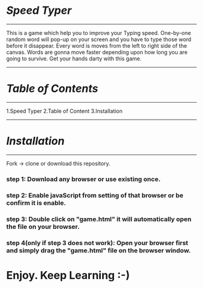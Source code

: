 # *Speed Typer*
___

This is a game which help you to improve your Typing speed. One-by-one random word will pop-up on your screen and you have to type those word before it disappear. Every word is moves from the left to right side of the canvas.
Words are gonna move faster depending upon how long you are going to survive. Get your hands darty with this game.


***
# *Table of Contents*
___

1.Speed Typer
2.Table of Content
3.Installation


***
# *Installation*

___
Fork -> clone or download this repository.
### step 1: Download any browser or use existing once.
### step 2: Enable javaScript from setting of that browser or be confirm it is enable.
### step 3: Double click on "game.html" it will automatically open the file on your browser.
### step 4(only if step 3 does not work): Open your browser first and simply drag the "game.html" file on the browser window.

# Enjoy. Keep Learning :-) 
